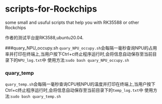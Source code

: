 # scripts-for-Rockchips
some small and usuful scripts that help you with RK35588 or other Rockchips 

作者的测试平台是RK3588,ubuntu20.04.

###quary_NPU_occupy.sh
`quary_NPU_occupy.sh`会每隔一毫秒查询NPU的占用率并打印在终端上,当用户按下Ctrl+c终止程序运行时,会将信息自动保存至当前目录下的`NPU_log.txt`中
使用方法:`sudo bash quary_NPU_occupy.sh`

### quary_temp
`quary_temp.sh`会每隔一毫秒查询CPU核NPU的温度并打印在终端上,当用户按下Ctrl+c终止程序运行时,会将信息自动保存至当前目录下的`temp_log.txt`中
使用方法:`sudo bash quary_temp.sh`

